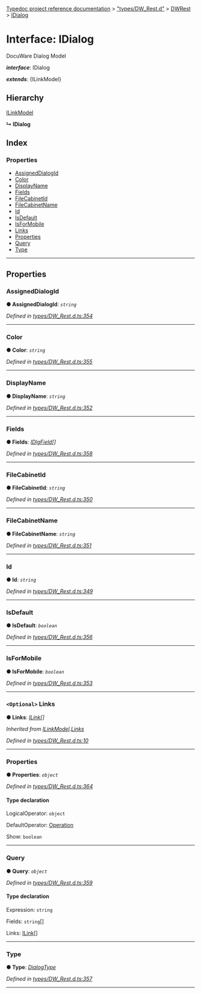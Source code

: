 [Typedoc project reference documentation](../README.md) > ["types/DW_Rest.d"](../modules/_types_dw_rest_d_.md) > [DWRest](../modules/_types_dw_rest_d_.dwrest.md) > [IDialog](../interfaces/_types_dw_rest_d_.dwrest.idialog.md)

# Interface: IDialog

DocuWare Dialog Model

*__interface__*: IDialog

*__extends__*: {ILinkModel}

## Hierarchy

 [ILinkModel](_types_dw_rest_d_.dwrest.ilinkmodel.md)

**↳ IDialog**

## Index

### Properties

* [AssignedDialogId](_types_dw_rest_d_.dwrest.idialog.md#assigneddialogid)
* [Color](_types_dw_rest_d_.dwrest.idialog.md#color)
* [DisplayName](_types_dw_rest_d_.dwrest.idialog.md#displayname)
* [Fields](_types_dw_rest_d_.dwrest.idialog.md#fields)
* [FileCabinetId](_types_dw_rest_d_.dwrest.idialog.md#filecabinetid)
* [FileCabinetName](_types_dw_rest_d_.dwrest.idialog.md#filecabinetname)
* [Id](_types_dw_rest_d_.dwrest.idialog.md#id)
* [IsDefault](_types_dw_rest_d_.dwrest.idialog.md#isdefault)
* [IsForMobile](_types_dw_rest_d_.dwrest.idialog.md#isformobile)
* [Links](_types_dw_rest_d_.dwrest.idialog.md#links)
* [Properties](_types_dw_rest_d_.dwrest.idialog.md#properties)
* [Query](_types_dw_rest_d_.dwrest.idialog.md#query)
* [Type](_types_dw_rest_d_.dwrest.idialog.md#type)

---

## Properties

<a id="assigneddialogid"></a>

###  AssignedDialogId

**● AssignedDialogId**: *`string`*

*Defined in [types/DW_Rest.d.ts:354](https://github.com/DocuWare/REST-Sample-TS/blob/0222c3e/src/types/DW_Rest.d.ts#L354)*

___
<a id="color"></a>

###  Color

**● Color**: *`string`*

*Defined in [types/DW_Rest.d.ts:355](https://github.com/DocuWare/REST-Sample-TS/blob/0222c3e/src/types/DW_Rest.d.ts#L355)*

___
<a id="displayname"></a>

###  DisplayName

**● DisplayName**: *`string`*

*Defined in [types/DW_Rest.d.ts:352](https://github.com/DocuWare/REST-Sample-TS/blob/0222c3e/src/types/DW_Rest.d.ts#L352)*

___
<a id="fields"></a>

###  Fields

**● Fields**: *[IDlgField](_types_dw_rest_d_.dwrest.idlgfield.md)[]*

*Defined in [types/DW_Rest.d.ts:358](https://github.com/DocuWare/REST-Sample-TS/blob/0222c3e/src/types/DW_Rest.d.ts#L358)*

___
<a id="filecabinetid"></a>

###  FileCabinetId

**● FileCabinetId**: *`string`*

*Defined in [types/DW_Rest.d.ts:350](https://github.com/DocuWare/REST-Sample-TS/blob/0222c3e/src/types/DW_Rest.d.ts#L350)*

___
<a id="filecabinetname"></a>

###  FileCabinetName

**● FileCabinetName**: *`string`*

*Defined in [types/DW_Rest.d.ts:351](https://github.com/DocuWare/REST-Sample-TS/blob/0222c3e/src/types/DW_Rest.d.ts#L351)*

___
<a id="id"></a>

###  Id

**● Id**: *`string`*

*Defined in [types/DW_Rest.d.ts:349](https://github.com/DocuWare/REST-Sample-TS/blob/0222c3e/src/types/DW_Rest.d.ts#L349)*

___
<a id="isdefault"></a>

###  IsDefault

**● IsDefault**: *`boolean`*

*Defined in [types/DW_Rest.d.ts:356](https://github.com/DocuWare/REST-Sample-TS/blob/0222c3e/src/types/DW_Rest.d.ts#L356)*

___
<a id="isformobile"></a>

###  IsForMobile

**● IsForMobile**: *`boolean`*

*Defined in [types/DW_Rest.d.ts:353](https://github.com/DocuWare/REST-Sample-TS/blob/0222c3e/src/types/DW_Rest.d.ts#L353)*

___
<a id="links"></a>

### `<Optional>` Links

**● Links**: *[ILink](_types_dw_rest_d_.dwrest.ilink.md)[]*

*Inherited from [ILinkModel](_types_dw_rest_d_.dwrest.ilinkmodel.md).[Links](_types_dw_rest_d_.dwrest.ilinkmodel.md#links)*

*Defined in [types/DW_Rest.d.ts:10](https://github.com/DocuWare/REST-Sample-TS/blob/0222c3e/src/types/DW_Rest.d.ts#L10)*

___
<a id="properties"></a>

###  Properties

**● Properties**: *`object`*

*Defined in [types/DW_Rest.d.ts:364](https://github.com/DocuWare/REST-Sample-TS/blob/0222c3e/src/types/DW_Rest.d.ts#L364)*

#### Type declaration

 LogicalOperator: `object`

 DefaultOperator: [Operation](../enums/_types_dw_rest_d_.dwrest.operation.md)

 Show: `boolean`

___
<a id="query"></a>

###  Query

**● Query**: *`object`*

*Defined in [types/DW_Rest.d.ts:359](https://github.com/DocuWare/REST-Sample-TS/blob/0222c3e/src/types/DW_Rest.d.ts#L359)*

#### Type declaration

 Expression: `string`

 Fields: `string`[]

 Links: [ILink](_types_dw_rest_d_.dwrest.ilink.md)[]

___
<a id="type"></a>

###  Type

**● Type**: *[DialogType](../enums/_types_dw_rest_d_.dwrest.dialogtype.md)*

*Defined in [types/DW_Rest.d.ts:357](https://github.com/DocuWare/REST-Sample-TS/blob/0222c3e/src/types/DW_Rest.d.ts#L357)*

___

